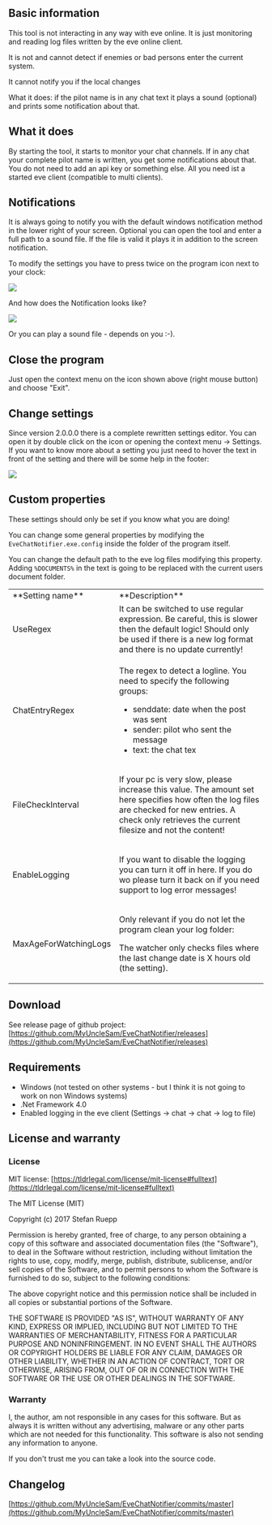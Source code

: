 ## Basic information

This tool is not interacting in any way with eve online. It is just monitoring and reading log files written by the eve online client.

It is not and cannot detect if enemies or bad persons enter the current system.

It cannot notify you if the local changes

What it does: if the pilot name is in any chat text it plays a sound (optional) and prints some notification about that.

## What it does

By starting the tool, it starts to monitor your chat channels. If in any chat your complete pilot name is written, you get some notifications about that. You do not need to add an api key or something else. All you need ist a started eve client (compatible to multi clients).

## Notifications

It is always going to notify you with the default windows notification method in the lower right of your screen. Optional you can open the tool and enter a full path to a sound file. If the file is valid it plays it in addition to the screen notification.

To modify the settings you have to press twice on the program icon next to your clock:

![](https://book.esn.space/uploads/images/gallery/2017-08-Aug/scaled-840-0/image-1502048228262.png)

And how does the Notification looks like?

![](https://book.esn.space/uploads/images/gallery/2017-08-Aug/scaled-840-0/image-1502141592601.png)

Or you can play a sound file - depends on you :-).

## Close the program

Just open the context menu on the icon shown above (right mouse button) and choose "Exit".

## Change settings

Since version 2.0.0.0 there is a complete rewritten settings editor. You can open it by double click on the icon or opening the context menu -> Settings. If you want to know more about a setting you just need to hover the text in front of the setting and there will be some help in the footer:

![](https://book.esn.space/uploads/images/gallery/2017-08-Aug/scaled-840-0/image-1502229407705.png)

## Custom properties

These settings should only be set if you know what you are doing!

You can change some general properties by modifying the `EveChatNotifier.exe.config` inside the folder of the program itself.

You can change the default path to the eve log files modifying this property. Adding `%DOCUMENTS%` in the text is going to be replaced with the current users document folder.

<table id="bkmrk-setting-name-descrip">

<tbody>

<tr>

<td>**Setting name**</td>

<td>**Description**</td>

</tr>

<tr>

<td>UseRegex</td>

<td>It can be switched to use regular expression. Be careful, this is slower then the default logic! Should only be used if there is a new log format and there is no update currently!</td>

</tr>

<tr>

<td>ChatEntryRegex</td>

<td>

The regex to detect a logline. You need to specify the following groups:

*   senddate: date when the post was sent
*   sender: pilot who sent the message
*   text: the chat tex

</td>

</tr>

<tr>

<td>FileCheckInterval</td>

<td>

If your pc is very slow, please increase this value. The amount set here specifies how often the log files are checked for new entries. A check only retrieves the current filesize and not the content!

</td>

</tr>

<tr>

<td>EnableLogging</td>

<td>

If you want to disable the logging you can turn it off in here. If you do wo please turn it back on if you need support to log error messages!

</td>

</tr>

<tr>

<td>MaxAgeForWatchingLogs</td>

<td>

Only relevant if you do not let the program clean your log folder:

The watcher only checks files where the last change date is X hours old (the setting).

</td>

</tr>

</tbody>

</table>

## Download

See release page of github project: [https://github.com/MyUncleSam/EveChatNotifier/releases](https://github.com/MyUncleSam/EveChatNotifier/releases)

## Requirements

*   Windows (not tested on other systems - but I think it is not going to work on non Windows systems)
*   .Net Framework 4.0
*   Enabled logging in the eve client (Settings -> chat -> chat -> log to file)

## License and warranty

### License

MIT license: [https://tldrlegal.com/license/mit-license#fulltext](https://tldrlegal.com/license/mit-license#fulltext)

The MIT License (MIT)

Copyright (c) 2017 Stefan Ruepp

Permission is hereby granted, free of charge, to any person obtaining a copy of this software and associated documentation files (the "Software"), to deal in the Software without restriction, including without limitation the rights to use, copy, modify, merge, publish, distribute, sublicense, and/or sell copies of the Software, and to permit persons to whom the Software is furnished to do so, subject to the following conditions:

The above copyright notice and this permission notice shall be included in all copies or substantial portions of the Software.

THE SOFTWARE IS PROVIDED "AS IS", WITHOUT WARRANTY OF ANY KIND, EXPRESS OR IMPLIED, INCLUDING BUT NOT LIMITED TO THE WARRANTIES OF MERCHANTABILITY, FITNESS FOR A PARTICULAR PURPOSE AND NONINFRINGEMENT. IN NO EVENT SHALL THE AUTHORS OR COPYRIGHT HOLDERS BE LIABLE FOR ANY CLAIM, DAMAGES OR OTHER LIABILITY, WHETHER IN AN ACTION OF CONTRACT, TORT OR OTHERWISE, ARISING FROM, OUT OF OR IN CONNECTION WITH THE SOFTWARE OR THE USE OR OTHER DEALINGS IN THE SOFTWARE.

### Warranty

I, the author, am not responsible in any cases for this software. But as always it is written without any advertising, malware or any other parts which are not needed for this functionality. This software is also not sending any information to anyone.

If you don't trust me you can take a look into the source code.

## Changelog

[https://github.com/MyUncleSam/EveChatNotifier/commits/master](https://github.com/MyUncleSam/EveChatNotifier/commits/master)

<div class="pcl_tooltip_box" style="display: none;">Image already added</div>
